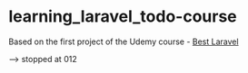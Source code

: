 # learning_laravel_todo-course

Based on the first project of the Udemy course - [Best Laravel](https://www.udemy.com/best-laravel/)

--> stopped at 012